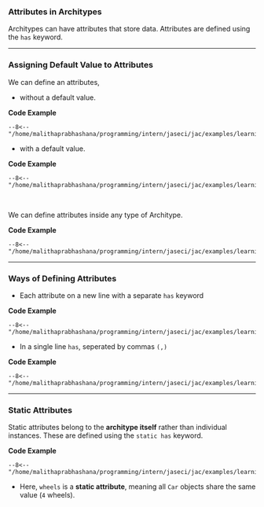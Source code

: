 ### **Attributes in Architypes**
Architypes can have attributes that store data. Attributes are defined using the `has` keyword.

---

### **Assigning Default Value to Attributes**

We can define an attributes,

- without a default value.

**Code Example**
```jac linenums="5"
--8<-- "/home/malithaprabhashana/programming/intern/jaseci/jac/examples/learning_section/jac_arch_abil/jac_arch_attributes.jac:5:7"
```

- with a default value.

**Code Example**
```jac linenums="9"
--8<-- "/home/malithaprabhashana/programming/intern/jaseci/jac/examples/learning_section/jac_arch_abil/jac_arch_attributes.jac:9:11"
```
<br>

We can define attributes inside any type of Architype.

**Code Example**
```jac linenums="1"
--8<-- "/home/malithaprabhashana/programming/intern/jaseci/jac/examples/learning_section/jac_arch_abil/jac_arch_attributes.jac"
```

---

### **Ways of Defining Attributes**

- Each attribute on a new line with a separate `has` keyword

**Code Example**
```jac linenums="1"
--8<-- "/home/malithaprabhashana/programming/intern/jaseci/jac/examples/learning_section/jac_arch_abil/jac_attr_inline_has.jac:1:4"
```

- In a single line `has`, seperated by commas `(,)`

**Code Example**
```jac linenums="6"
--8<-- "/home/malithaprabhashana/programming/intern/jaseci/jac/examples/learning_section/jac_arch_abil/jac_attr_inline_has.jac:6:8"
```

---

### **Static Attributes**

Static attributes belong to the **architype itself** rather than individual instances. These are defined using the `static has` keyword.

**Code Example**
```jac linenums="6"
--8<-- "/home/malithaprabhashana/programming/intern/jaseci/jac/examples/learning_section/jac_arch_abil/jac_attr_static.jac"
```

* Here, `wheels` is a **static attribute**, meaning all `Car` objects share the same value (`4` wheels).
